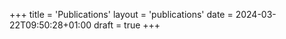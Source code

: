 +++
title = 'Publications'
layout = 'publications'
date = 2024-03-22T09:50:28+01:00
draft = true
+++

